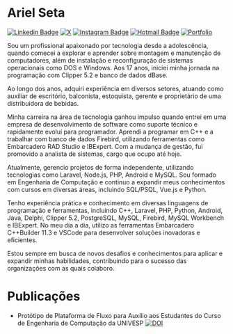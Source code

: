 
# Ariel Seta

[![Linkedin Badge](https://img.shields.io/badge/LinkedIn-blue?style=flat-square&logo=linkedin&logoColor=white&link=https://br.linkedin.com/in/arielseta/)](https://br.linkedin.com/in/arielseta/)
[![X](https://img.shields.io/badge/X-000?style=flat-square&logo=x)](https://x.com/arielseta)
[![Instagram Badge](https://img.shields.io/badge/Instagram-E4405F?style=flat-square&logo=instagram&logoColor=white&link=https://instagram.com/arielseta/)](https://www.instagram.com/arielseta/)
[![Hotmail Badge](https://img.shields.io/badge/Hotmail-0078D4?style=flat-square&logo=microsoftoutlook&logoColor=white&link=mailto:arielseta@hotmail.com)](mailto:arielseta@hotmail.com)
[![Portfolio](https://img.shields.io/badge/Portfolio-255E63?style=flat-square&logo=todoist&logoColor=white)](https://arielseta.github.io/)

Sou um profissional apaixonado por tecnologia desde a adolescência, quando comecei a explorar e aprender sobre montagem e manutenção de computadores, além de instalação e reconfiguração de sistemas operacionais como DOS e Windows. Aos 17 anos, iniciei minha jornada na programação com Clipper 5.2 e banco de dados dBase.

Ao longo dos anos, adquiri experiência em diversos setores, atuando como auxiliar de escritório, balconista, estoquista, gerente e proprietário de uma distribuidora de bebidas.

Minha carreira na área de tecnologia ganhou impulso quando entrei em uma empresa de desenvolvimento de software como suporte técnico e rapidamente evoluí para programador. Aprendi a programar em C++ e a trabalhar com banco de dados Firebird, utilizando ferramentas como Embarcadero RAD Studio e IBExpert. Com a mudança de gestão, fui promovido a analista de sistemas, cargo que ocupo até hoje.

Atualmente, gerencio projetos de forma independente, utilizando tecnologias como Laravel, Node.js, PHP, Android e MySQL. Sou formado em Engenharia de Computação e continuo a expandir meus conhecimentos com cursos em diversas áreas, incluindo SQL/PSQL, Vue.js e Python.

Tenho experiência prática e conhecimento em diversas linguagens de programação e ferramentas, incluindo C++, Laravel, PHP, Python, Android, Java, Delphi, Clipper 5.2, PostgreSQL, MySQL, Firebird, MySQL Workbench e IBExpert. No meu dia a dia, utilizo as ferramentas Embarcadero C++Builder 11.3 e VSCode para desenvolver soluções inovadoras e eficientes.

Estou sempre em busca de novos desafios e conhecimentos para aplicar e expandir minhas habilidades, contribuindo para o sucesso das organizações com as quais colaboro.

# Publicações

* Protótipo de Plataforma de Fluxo para Auxílio aos Estudantes do Curso de Engenharia de Computação da UNIVESP
  [![DOI](https://zenodo.org/badge/DOI/10.5281/zenodo.12727128.svg?style=flat-square&link=https://doi.org/10.5281/zenodo.12727128)](https://doi.org/10.5281/zenodo.12724235)
